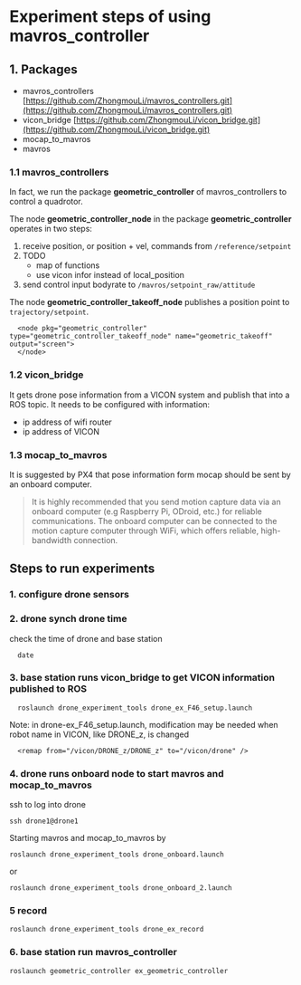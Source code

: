 # Experiment steps of using mavros_controller
## 1. Packages
- mavros_controllers [https://github.com/ZhongmouLi/mavros_controllers.git](https://github.com/ZhongmouLi/mavros_controllers.git)
- vicon_bridge [https://github.com/ZhongmouLi/vicon_bridge.git](https://github.com/ZhongmouLi/vicon_bridge.git)
- mocap_to_mavros
- mavros

### 1.1 mavros_controllers
In fact, we run the package **geometric_controller** of mavros_controllers to control a quadrotor.

The node **geometric_controller_node** in the package **geometric_controller** operates in two steps:
1. receive position, or position + vel, commands from ```/reference/setpoint``` 
2. TODO
    - map of functions
    - use vicon infor instead of local_position
3. send control input bodyrate to ```/mavros/setpoint_raw/attitude```

The node **geometric_controller_takeoff_node** publishes a position point to ```trajectory/setpoint```.
```shell
  <node pkg="geometric_controller" type="geometric_controller_takeoff_node" name="geometric_takeoff" output="screen">
  </node>  
```

### 1.2 vicon_bridge
It gets drone pose information from a VICON system and publish that into a ROS topic. It needs to be configured with information:
- ip address of wifi router
- ip address of VICON


### 1.3 mocap_to_mavros
It is suggested by PX4 that pose information form mocap should be sent by an onboard computer.

> It is highly recommended that you send motion capture data via an onboard computer (e.g Raspberry Pi, ODroid, etc.) for reliable communications. The onboard computer can be connected to the motion capture computer through WiFi, which offers reliable, high-bandwidth connection.


## Steps to run experiments

### 1. configure drone sensors

### 2. drone synch drone time
check the time of drone and base station
```shell
  date
```

### 3. base station runs **vicon_bridge** to get VICON information published to ROS
```shell
  roslaunch drone_experiment_tools drone_ex_F46_setup.launch
```

Note: in drone-ex_F46_setup.launch, modification may be needed
when robot name in VICON, like DRONE_z, is changed 

```shell
  <remap from="/vicon/DRONE_z/DRONE_z" to="/vicon/drone" /> 
```
### 4. drone runs onboard node to start mavros and mocap_to_mavros
ssh to log into drone
```shell
ssh drone1@drone1
```
Starting mavros and mocap_to_mavros by
```shell
roslaunch drone_experiment_tools drone_onboard.launch
```
or

```shell
roslaunch drone_experiment_tools drone_onboard_2.launch
```

### 5 record
```shell
roslaunch drone_experiment_tools drone_ex_record
```

### 6. base station run mavros_controller
```shell
roslaunch geometric_controller ex_geometric_controller
```

